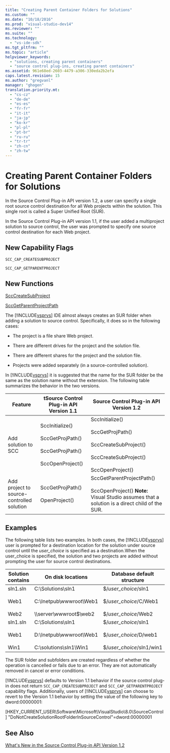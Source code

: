 ```yaml
---
title: "Creating Parent Container Folders for Solutions"
ms.custom: ""
ms.date: "10/18/2016"
ms.prod: "visual-studio-dev14"
ms.reviewer: ""
ms.suite: ""
ms.technology: 
  - "vs-ide-sdk"
ms.tgt_pltfrm: ""
ms.topic: "article"
helpviewer_keywords: 
  - "solutions, creating parent containers"
  - "source control plug-ins, creating parent containers"
ms.assetid: 961e68ed-2603-4479-a306-330eda2b2efa
caps.latest.revision: 15
ms.author: "gregvanl"
manager: "ghogen"
translation.priority.mt: 
  - "cs-cz"
  - "de-de"
  - "es-es"
  - "fr-fr"
  - "it-it"
  - "ja-jp"
  - "ko-kr"
  - "pl-pl"
  - "pt-br"
  - "ru-ru"
  - "tr-tr"
  - "zh-cn"
  - "zh-tw"
---
```

# Creating Parent Container Folders for Solutions
In the Source Control Plug-in API version 1.2, a user can specify a single root source control destination for all Web projects within the solution. This single root is called a Super Unified Root (SUR).  
  
 In the Source Control Plug-in API version 1.1, if the user added a multiproject solution to source control, the user was prompted to specify one source control destination for each Web project.  
  
## New Capability Flags  
 `SCC_CAP_CREATESUBPROJECT`  
  
 `SCC_CAP_GETPARENTPROJECT`  
  
## New Functions  
 [SccCreateSubProject](../extensibility/scccreatesubproject-function.md)  
  
 [SccGetParentProjectPath](../extensibility/sccgetparentprojectpath-function.md)  
  
 The [!INCLUDE[vsprvs](../codequality/includes/vsprvs_md.md)] IDE almost always creates an SUR folder when adding a solution to source control. Specifically, it does so in the following cases:  
  
-   The project is a file share Web project.  
  
-   There are different drives for the project and the solution file.  
  
-   There are different shares for the project and the solution file.  
  
-   Projects were added separately (in a source-controlled solution).  
  
 In [!INCLUDE[vsprvs](../codequality/includes/vsprvs_md.md)] it is suggested that the name for the SUR folder be the same as the solution name without the extension. The following table summarizes the behavior in the two versions.  
  
|Feature|tSource Control Plug-in API Version 1.1|Source Control Plug-in API Version 1.2|  
|-------------|----------------------------------------------|---------------------------------------------|  
|Add solution to SCC|SccInitialize()<br /><br /> SccGetProjPath()<br /><br /> SccGetProjPath()<br /><br /> SccOpenProject()|SccInitialize()<br /><br /> SccGetProjPath()<br /><br /> SccCreateSubProject()<br /><br /> SccCreateSubProject()<br /><br /> SccOpenProject()|  
|Add project to source-controlled solution|SccGetProjPath()<br /><br /> OpenProject()|SccGetParentProjectPath()<br /><br /> SccOpenProject() **Note:**  Visual Studio assumes that a solution is a direct child of the SUR.|  
  
## Examples  
 The following table lists two examples. In both cases, the [!INCLUDE[vsprvs](../codequality/includes/vsprvs_md.md)] user is prompted for a destination location for the solution under source control until the  *user_choice* is specified as a destination.When the user_choice is specified, the solution and two projects are added without prompting the user for source control destinations.  
  
|Solution contains|On disk locations|Database default structure|  
|-----------------------|-----------------------|--------------------------------|  
|sln1.sln<br /><br /> Web1<br /><br /> Web2|C:\Solutions\sln1<br /><br /> C:\Inetpub\wwwroot\Web1<br /><br /> \\\server\wwwroot$\web2|$/*user_choice*/sln1<br /><br /> $/*user_choice*/C/Web1<br /><br /> $/*user_choice*/Web2|  
|sln1.sln<br /><br /> Web1<br /><br /> Win1|C:\Solutions\sln1<br /><br /> D:\Inetpub\wwwroot\Web1<br /><br /> C:\solutions\sln1\Win1|$/*user_choice*/sln1<br /><br /> $/*user_choice*/D/web1<br /><br /> $/*user_choice*/sln1/win1|  
  
 The SUR folder and subfolders are created regardless of whether the operation is cancelled or fails due to an error. They are not automatically removed in cancel or error conditions.  
  
 [!INCLUDE[vsprvs](../codequality/includes/vsprvs_md.md)] defaults to Version 1.1 behavior if the source control plug-in does not return `SCC_CAP_CREATESUBPROJECT` and `SCC_CAP_GETPARENTPROJECT` capability flags. Additionally, users of [!INCLUDE[vsprvs](../codequality/includes/vsprvs_md.md)] can choose to revert to the Version 1.1 behavior by setting the value of the following key to dword:00000001:  
  
 [HKEY_CURRENT_USER\Software\Microsoft\VisualStudio\8.0\SourceControl] "DoNotCreateSolutionRootFolderInSourceControl"=dword:00000001  
  
## See Also  
 [What's New in the Source Control Plug-in API Version 1.2](../extensibility/what-s-new-in-the-source-control-plug-in-api-version-1.2.md)
